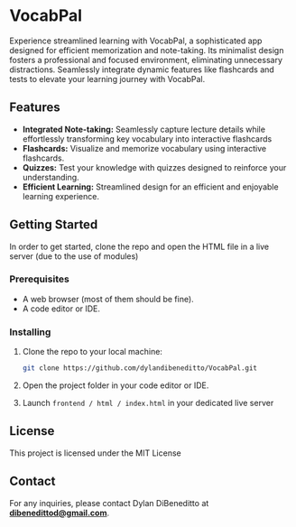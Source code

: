 # VocabPal 

Experience streamlined learning with VocabPal, a sophisticated app designed for efficient memorization and note-taking. Its minimalist design fosters a professional and focused environment, eliminating unnecessary distractions. Seamlessly integrate dynamic features like flashcards and tests to elevate your learning journey with VocabPal.

## Features 

- **Integrated Note-taking:** Seamlessly capture lecture details while effortlessly transforming key vocabulary into interactive flashcards
- **Flashcards:** Visualize and memorize vocabulary using interactive flashcards.
- **Quizzes:** Test your knowledge with quizzes designed to reinforce your understanding.
- **Efficient Learning:** Streamlined design for an efficient and enjoyable learning experience.

## Getting Started 

In order to get started, clone the repo and open the HTML file in a live server (due to the use of modules)

### Prerequisites

- A web browser (most of them should be fine).
- A code editor or IDE.

### Installing

1. Clone the repo to your local machine:

    ```bash
    git clone https://github.com/dylandibeneditto/VocabPal.git
    ```

2. Open the project folder in your code editor or IDE.

3. Launch `frontend / html / index.html` in your dedicated live server

## License 

This project is licensed under the MIT License

## Contact 

For any inquiries, please contact Dylan DiBeneditto at **dibenedittod@gmail.com**.

